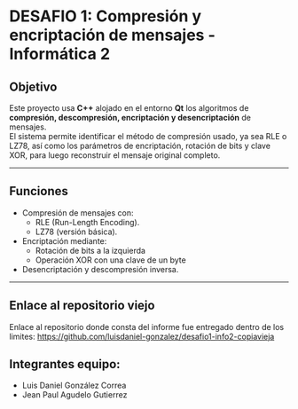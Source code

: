 # DESAFIO 1: Compresión y encriptación de mensajes - Informática 2

## Objetivo
Este proyecto usa **C++** alojado en el entorno **Qt** los algoritmos de **compresión, descompresión, encriptación y desencriptación** de mensajes.  
El sistema permite identificar el método de compresión usado, ya sea RLE o LZ78, así como los parámetros de encriptación, rotación de bits y clave XOR, para luego reconstruir el mensaje original completo.

---

## Funciones 

- Compresión de mensajes con:
  - RLE (Run-Length Encoding).
  - LZ78 (versión básica).
- Encriptación mediante:
  - Rotación de bits a la izquierda 
  - Operación XOR con una clave de un byte 
- Desencriptación y descompresión inversa.
---

## Enlace al repositorio viejo

Enlace al repositorio donde consta del informe fue entregado dentro de los limites: 
https://github.com/luisdaniel-gonzalez/desafio1-info2-copiavieja

## Integrantes equipo:

- Luis Daniel González Correa
- Jean Paul Agudelo Gutierrez 